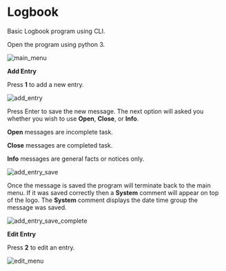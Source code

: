 # Logbook
Basic Logbook program using CLI.

Open the program using python 3.

![main_menu](https://user-images.githubusercontent.com/51066040/59157964-d6181080-8af6-11e9-8df4-57a64ae2cfc6.png)

**Add Entry**

Press **1** to add a new entry.

![add_entry](https://user-images.githubusercontent.com/51066040/59158012-5e96b100-8af7-11e9-8175-6ae991f1ae60.png)

Press Enter to save the new message. The next option will asked you whether you wish to use **Open**, **Close**, or **Info**.

**Open** messages are incomplete task.

**Close** messages are completed task.

**Info** messages are general facts or notices only.

![add_entry_save](https://user-images.githubusercontent.com/51066040/59158064-0b712e00-8af8-11e9-938d-b788ff843fc6.png)

Once the message is saved the program will terminate back to the main menu. If it was saved correctly then a **System** comment will appear on top of the logo. The **System** comment displays the date time group the message was saved.

![add_entry_save_complete](https://user-images.githubusercontent.com/51066040/59158146-67888200-8af9-11e9-89d5-5c46e6971beb.png)

**Edit Entry**

Press **2** to edit an entry.

![edit_menu](https://user-images.githubusercontent.com/51066040/59158181-0e6d1e00-8afa-11e9-9d3b-c22773fc6bd7.png)

